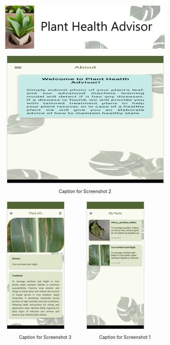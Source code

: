![Title](Screenshots/title.png)

<div style="display: flex; justify-content: center; align-items: center;">
    <div style="flex: 50%; padding: 5px;">
        <img src="Screenshots/8.jpg" alt="Screenshot 2" style="width: 100%; height: 400px; border: 1px solid #ccc;">
        <p style="text-align: center;">Caption for Screenshot 2</p>
    </div>
</div>

<div style="display: flex; justify-content: center; align-items: center;">
    <div style="flex: 50%; padding: 5px;">
        <img src="Screenshots/4.jpg" alt="Screenshot 3" style="height: 400px; border: 1px solid #ccc;">
        <p style="text-align: center;">Caption for Screenshot 3</p>
    </div>
    <div style="flex: 50%; padding: 5px;">
        <img src="Screenshots/5.jpg" alt="Screenshot 1" style="height: 400px; border: 1px solid #ccc;">
        <p style="text-align: center;">Caption for Screenshot 1</p>
    </div>
</div>

